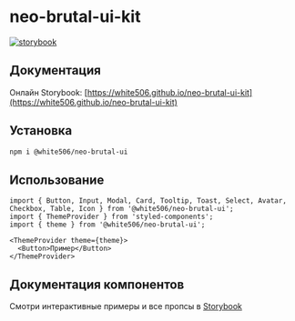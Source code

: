 # neo-brutal-ui-kit

[![storybook](https://img.shields.io/badge/storybook-online-orange)](https://white506.github.io/neo-brutal-ui-kit)

## Документация

Онлайн Storybook: [https://white506.github.io/neo-brutal-ui-kit](https://white506.github.io/neo-brutal-ui-kit)

## Установка

```bash
npm i @white506/neo-brutal-ui
```

## Использование

```tsx
import { Button, Input, Modal, Card, Tooltip, Toast, Select, Avatar, Checkbox, Table, Icon } from '@white506/neo-brutal-ui';
import { ThemeProvider } from 'styled-components';
import { theme } from '@white506/neo-brutal-ui';

<ThemeProvider theme={theme}>
  <Button>Пример</Button>
</ThemeProvider>
```

## Документация компонентов

Смотри интерактивные примеры и все пропсы в [Storybook](https://white506.github.io/neo-brutal-ui-kit)
